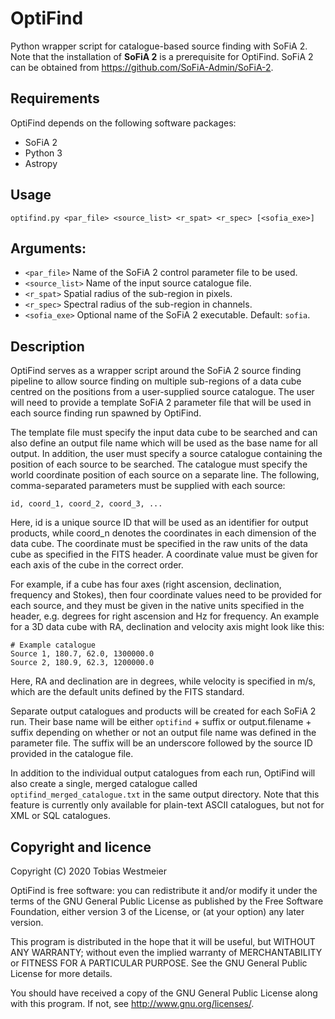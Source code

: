 # OptiFind

 Python wrapper script for catalogue-based source finding with SoFiA 2.
 Note that the installation of **SoFiA 2** is a prerequisite for OptiFind.
 SoFiA 2 can be obtained from https://github.com/SoFiA-Admin/SoFiA-2.

## Requirements

OptiFind depends on the following software packages:

* SoFiA 2
* Python 3
* Astropy

## Usage

 ```
 optifind.py <par_file> <source_list> <r_spat> <r_spec> [<sofia_exe>]
 ```

 ## Arguments:
 
 * `<par_file>`     Name of the SoFiA 2 control parameter file to be used.
 * `<source_list>`  Name of the input source catalogue file.
 * `<r_spat>`       Spatial radius of the sub-region in pixels.
 * `<r_spec>`       Spectral radius of the sub-region in channels.
 * `<sofia_exe>`    Optional name of the SoFiA 2 executable. Default: `sofia`.

## Description

 OptiFind serves as a wrapper script around the SoFiA 2 source finding pipeline
 to allow source finding  on multiple sub-regions of a data cube centred on the
 positions from a user-supplied source catalogue. The user will need to provide
 a template SoFiA 2 parameter file that will be used in each source finding run
 spawned by OptiFind.

 The template file must specify the input data cube to be searched and can also
 define an output file name which will be used as the base name for all output.
 In addition,  the user must specify a source catalogue containing the position
 of each source to be searched. The catalogue must specify the world coordinate
 position  of each source  on a separate line.  The following,  comma-separated
 parameters must be supplied with each source:

 `id, coord_1, coord_2, coord_3, ...`

 Here, id is a unique source ID  that will be used as an identifier for output
 products, while coord_n denotes the coordinates in each dimension of the data
 cube.  The coordinate must be specified in the raw units of the data cube  as
 specified in the FITS header.  A coordinate value must be given for each axis
 of the cube in the correct order.

 For example, if a cube has four axes (right ascension, declination, frequency
 and Stokes), then four coordinate values need to be provided for each source,
 and they must  be given  in the native units  specified  in the header,  e.g.
 degrees for right ascension  and Hz for frequency.  An example  for a 3D data
 cube with RA, declination and velocity axis might look like this:
 
 ```
 # Example catalogue
 Source 1, 180.7, 62.0, 1300000.0
 Source 2, 180.9, 62.3, 1200000.0
 ```
 
 Here,  RA and declination are in degrees,  while velocity is specified in m/s,
 which are the default units defined by the FITS standard.

 Separate output catalogues and products will be created  for each SoFiA 2 run.
 Their base name will be either `optifind` + suffix or output.filename + suffix
 depending on whether or not  an output file name  was defined in the parameter
 file.  The suffix will be an underscore  followed by the source ID provided in
 the catalogue file.

 In addition to the individual output catalogues  from each run,  OptiFind will
 also create a single, merged catalogue called  `optifind_merged_catalogue.txt`
 in the  same  output directory.   Note that  this feature  is  currently  only
 available for plain-text ASCII catalogues, but not for XML or SQL catalogues.
 
 ## Copyright and licence

 Copyright (C) 2020 Tobias Westmeier

 OptiFind is free software: you can redistribute it and/or modify it under the
 terms of the GNU General Public License as published by the Free Software
 Foundation, either version 3 of the License, or (at your option) any later
 version.

 This program is distributed in the hope that it will be useful, but WITHOUT
 ANY WARRANTY; without even the implied warranty of MERCHANTABILITY or FITNESS
 FOR A PARTICULAR PURPOSE. See the GNU General Public License for more details.

 You should have received a copy of the GNU General Public License  along with
 this program. If not, see http://www.gnu.org/licenses/.
